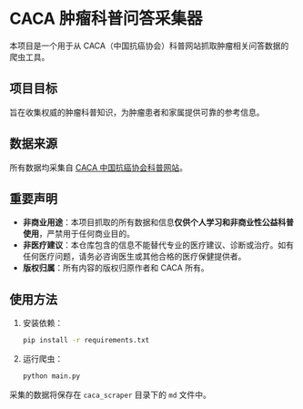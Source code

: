 # CACA 肿瘤科普问答采集器

本项目是一个用于从 CACA（中国抗癌协会）科普网站抓取肿瘤相关问答数据的爬虫工具。

## 项目目标

旨在收集权威的肿瘤科普知识，为肿瘤患者和家属提供可靠的参考信息。

## 数据来源

所有数据均采集自 [CACA 中国抗癌协会科普网站](https://ask.cacakp.com/)。

## 重要声明

- **非商业用途**：本项目抓取的所有数据和信息**仅供个人学习和非商业性公益科普使用**，严禁用于任何商业目的。
- **非医疗建议**：本仓库包含的信息不能替代专业的医疗建议、诊断或治疗。如有任何医疗问题，请务必咨询医生或其他合格的医疗保健提供者。
- **版权归属**：所有内容的版权归原作者和 CACA 所有。

## 使用方法

1.  安装依赖：

    ```bash
    pip install -r requirements.txt
    ```

2.  运行爬虫：

    ```bash
    python main.py
    ```

采集的数据将保存在 `caca_scraper` 目录下的 `md` 文件中。